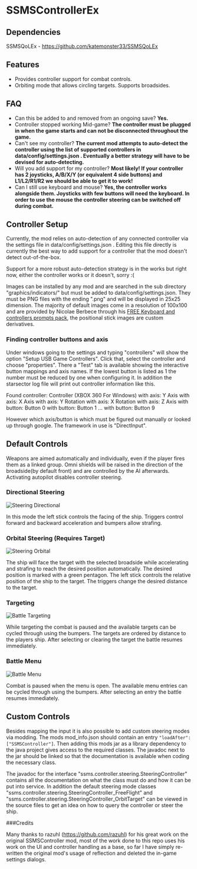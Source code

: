 # SSMSControllerEx

## Dependencies

SSMSQoLEx - https://github.com/katemonster33/SSMSQoLEx

## Features

* Provides controller support for combat controls.
* Orbiting mode that allows circling targets. Supports broadsides.

## FAQ

 - Can this be added to and removed from an ongoing save? **Yes.**
 - Controller stopped working Mid-game?  **The controller must be plugged in when the game starts and can not be disconnected throughout the game.**
 - Can't see my controller? **The current mod attempts to auto-detect the controller using the list of supported controllers in data/config/settings.json . Eventually a better strategy will have to be devised for auto-detecting.**
 - Will you add support for my controller? **Most likely! If your controller has 2 joysticks, A/B/X/Y (or equivalent 4 side buttons) and L1/L2/R1/R2 we should be able to get it to work!**
 - Can I still use keyboard and mouse? **Yes, the controller works alongside them. Joysticks with few buttons will need the keyboard. In order to use the mouse the controller steering can be switched off during combat.**

## Controller Setup

Currently, the mod relies on auto-detection of any connected controller via the settings file in data/config/settings.json . Editing this file directly is currently the best way to add support for a controller that the mod doesn't detect out-of-the-box.

Support for a more robust auto-detection strategy is in the works but right now, either the controller works or it doesn't, sorry :(

Images can be installed by any mod and are searched in the sub directory "graphics/indicators/" but must be added to data/config/settings.json. They must be PNG files with the ending ".png" and will be displayed in 
25x25 dimension. The majority of default images come in a resolution of 100x100 and are provided by Nicolae Berbece through his [FREE Keyboard and controllers prompts pack](https://opengameart.org/content/free-keyboard-and-controllers-prompts-pack), the positional stick images are custom derivatives.

### Finding controller buttons and axis

Under windows going to the settings and typing "controllers" will show the option "Setup USB Game Controllers". Click that, select the controller and choose "properties". 
There a "Test" tab is available showing the interactive button mappings and axis names. If the lowest button is listed as 1 the number must be reduced by one when configuring it.
In addition the starsector log file will print out controller information like this.

Found controller: Controller (XBOX 360 For Windows)
with axis: Y Axis
with axis: X Axis
with axis: Y Rotation
with axis: X Rotation
with axis: Z Axis
with button: Button 0
with button: Button 1
...
with button: Button 9

However which axis/button is which must be figured out manually or looked up through google. The framework in use is "DirectInput".

## Default Controls

Weapons are aimed automatically and individually, even if the player fires them as a linked group. Omni shields will be raised in the direction of the broadside(by default front) and are controlled by the AI afterwards. Activating autopilot disables controller steering.

### Directional Steering

![Steering Directional](https://raw.githubusercontent.com/razuhl/SSMSController/master/images/Battle_Steering_Directional.png)

In this mode the left stick controls the facing of the ship. Triggers control forward and backward acceleration and bumpers allow strafing.

### Orbital Steering (Requires Target)

![Steering Orbital](https://raw.githubusercontent.com/razuhl/SSMSController/master/images/Battle_Steering_Orbital.png)

The ship will face the target with the selected broadside while accelerating and strafing to reach the desired position automatically. The desired position is marked with a green pentagon. The left stick controls the relative position of the ship to the target. The triggers change the desired distance to the target.

### Targeting

![Battle Targeting](https://raw.githubusercontent.com/razuhl/SSMSController/master/images/Battle_Targeting.png)

While targeting the combat is paused and the available targets can be cycled through using the bumpers. The targets are ordered by distance to the players ship. After selecting or clearing the target the battle resumes immediately.

### Battle Menu

![Battle Menu](https://raw.githubusercontent.com/razuhl/SSMSController/master/images/Battle_Menu.png)

Combat is paused when the menu is open. The available menu entries can be cycled through using the bumpers. After selecting an entry the battle resumes immediately.

## Custom Controls

Besides mapping the input it is also possible to add custom steering modes via modding. The mods mod_info.json should contain an entry `"loadAfter":["SSMSController"]`. Then adding this mods jar as a library dependency to the java project gives access to the required classes. The javadoc next to the jar should be linked so that the documentation is available when coding the necessary class. 

The javadoc for the interface "ssms.controller.steering.SteeringController" contains all the documentation on what the class must do and how it can be put into service. In addition the default steering mode classes "ssms.controller.steering.SteeringController_FreeFlight" and "ssms.controller.steering.SteeringController_OrbitTarget" can be viewed in the source files to get an idea on how to query the controller or steer the ship.

###Credits

Many thanks to razuhl (https://github.com/razuhl) for his great work on the original SSMSController mod, most of the work done to this repo uses his work on the UI and controller handling as a base, so far I have simply re-written the original mod's usage of reflection and deleted the in-game settings dialogs.